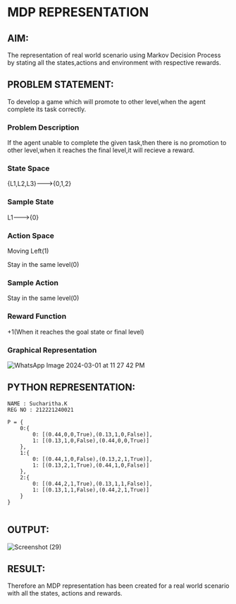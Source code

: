 # MDP REPRESENTATION

## AIM:
The representation of real world scenario using Markov Decision Process by stating all the states,actions and environment with respective rewards.

## PROBLEM STATEMENT:
To develop a game which will promote to other level,when the agent complete its task correctly.
### Problem Description
If the agent unable to complete the given task,then there is no promotion to other level,when it reaches the final level,it will recieve a reward.

### State Space
{L1,L2,L3}--->{0,1,2}
### Sample State
L1--->{0}

### Action Space
Moving Left(1)

Stay in the same level(0)

### Sample Action
Stay in the same level(0)

### Reward Function
+1(When it reaches the goal state or final level)

### Graphical Representation
![WhatsApp Image 2024-03-01 at 11 27 42 PM](https://github.com/Sucharithachowdary/mdp-representation/assets/94166007/b90ec637-e4ad-4599-8e85-249980dad55d)


## PYTHON REPRESENTATION:
~~~
NAME : Sucharitha.K
REG NO : 212221240021

P = {
    0:{
        0: [(0.44,0,0,True),(0.13,1,0,False)],
        1: [(0.13,1,0,False),(0.44,0,0,True)]
    },
    1:{
        0: [(0.44,1,0,False),(0.13,2,1,True)],
        1: [(0.13,2,1,True),(0.44,1,0,False)]
    },
    2:{
        0: [(0.44,2,1,True),(0.13,1,1,False)],
        1: [(0.13,1,1,False),(0.44,2,1,True)]
    }
}


~~~

## OUTPUT:
![Screenshot (29)](https://github.com/Sucharithachowdary/mdp-representation/assets/94166007/8cfafaa5-b383-4e0c-bab2-f00a71194759)




## RESULT:
Therefore an MDP representation has been created for a real world scenario with all the states, actions and rewards.
